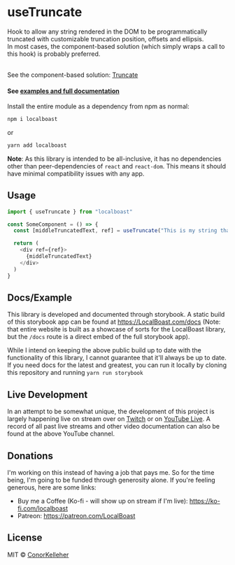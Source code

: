 <!--- Autogenerated Readme. Do not edit. Edit the templates or config files instead. --->
<h1>useTruncate</h1>
Hook to allow any string rendered in the DOM to be programmatically truncated  with customizable truncation position, offsets and ellipsis.<br>
In most cases, the component-based solution (which simply wraps a call to this hook) is probably preferred.
<br><br>

See the component-based solution: [Truncate](https://github.com/conorkelleher/localboast/tree/main/src/components/Truncate)<br><h4>See [examples and full documentation](https://localboast.com/docs?path=/docs/hooks-usetruncate--docs)</h4>

Install the entire module as a dependency from npm as normal:

```bash
npm i localboast
```

or

```bash
yarn add localboast
```

**Note**: As this library is intended to be all-inclusive, it has no dependencies other than peer-dependencies of `react` and `react-dom`. This means it should have minimal compatibility issues with any app.

## Usage

```javascript
import { useTruncate } from "localboast"

const SomeComponent = () => {
  const [middleTruncatedText, ref] = useTruncate("This is my string that will be truncated", { from: TruncateFrom.Middle })

  return (
    <div ref={ref}>
      {middleTruncatedText}
    </div>
  )
}
```
## Docs/Example

This library is developed and documented through storybook.
A static build of this storybook app can be found at https://LocalBoast.com/docs
(Note: that entire website is built as a showcase of sorts for the LocalBoast library, but the `/docs` route is a direct embed of the full storybook app).

While I intend on keeping the above public build up to date with the functionality of this library, I cannot guarantee that it'll always be up to date. If you need docs for the latest and greatest, you can run it locally by cloning this repository and running `yarn run storybook`

## Live Development

In an attempt to be somewhat unique, the development of this project is largely happening live on stream over on [Twitch](https://twitch.tv/localboast1) or on [YouTube Live](http://youtube.com/channel/UCt-IaL4qQsOU6_rbS7zky1Q/live). A record of all past live streams and other video documentation can also be found at the above YouTube channel.

## Donations

I'm working on this instead of having a job that pays me. So for the time being, I'm going to be funded through generosity alone. If you're feeling generous, here are some links:

- Buy me a Coffee (Ko-fi - will show up on stream if I'm live): https://ko-fi.com/localboast
- Patreon: https://patreon.com/LocalBoast

## License

MIT © [ConorKelleher](https://github/com/ConorKelleher)